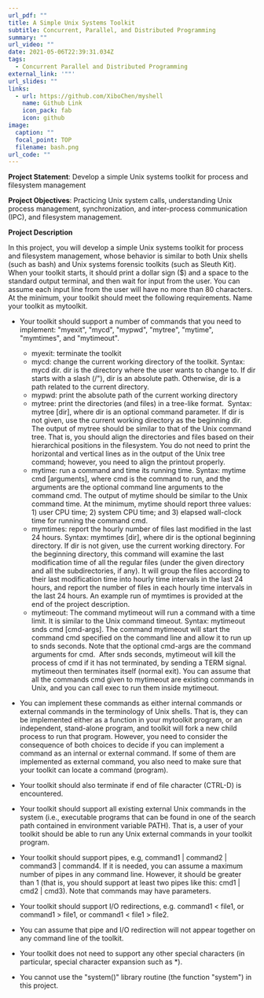 ```yaml
---
url_pdf: ""
title: A Simple Unix Systems Toolkit
subtitle: Concurrent, Parallel, and Distributed Programming
summary: ""
url_video: ""
date: 2021-05-06T22:39:31.034Z
tags:
  - Concurrent Parallel and Distributed Programming
external_link: '""'
url_slides: ""
links:
  - url: https://github.com/XiboChen/myshell
    name: Github Link
    icon_pack: fab
    icon: github
image:
  caption: ""
  focal_point: TOP
  filename: bash.png
url_code: ""
---
```

**Project Statement**: Develop a simple Unix systems toolkit for process and filesystem management

**Project Objectives**: Practicing Unix system calls, understanding Unix process management, synchronization, and inter-process communication (IPC), and filesystem management.

**Project Description**

In this project, you will develop a simple Unix systems toolkit for process and filesystem management, whose behavior is similar to both Unix shells (such as bash) and Unix systems forensic toolkits (such as Sleuth Kit). When your toolkit starts, it should print a dollar sign ($) and a space to the standard output terminal, and then wait for input from the user. You can assume each input line from the user will have no more than 80 characters. At the minimum, your toolkit should meet the following requirements. Name your toolkit as mytoolkit. 

* Your toolkit should support a number of commands that you need to implement: "myexit", "mycd", "mypwd", "mytree", "mytime", "mymtimes", and "mytimeout".

  * myexit: terminate the toolkit
  * mycd: change the current working directory of the toolkit. Syntax: mycd dir. dir is the directory where the user wants to change to. If dir starts with a slash (/"), dir is an absolute path. Otherwise, dir is a path related to the current directory.
  * mypwd: print the absolute path of the current working directory
  * mytree: print the directories (and files) in a tree-like format.  Syntax: mytree \[dir], where dir is an optional command parameter. If dir is not given, use the current working directory as the beginning dir. The output of mytree should be similar to that of the Unix command tree. That is, you should align the directories and files based on their hierarchical positions in the filesystem. You do not need to print the horizontal and vertical lines as in the output of the Unix tree command; however, you need to align the printout properly.
  * mytime: run a command and time its running time. Syntax: mytime cmd \[arguments], where cmd is the command to run, and the arguments are the optional command line arguments to the command cmd. The output of mytime should be similar to the Unix command time. At the minimum, mytime should report three values: 1) user CPU time; 2) system CPU time; and 3) elapsed wall-clock time for running the command cmd.
  * mymtimes: report the hourly number of files last modified in the last 24 hours. Syntax: mymtimes \[dir], where dir is the optional beginning directory. If dir is not given, use the current working directory. For the beginning directory, this command will examine the last modification time of all the regular files (under the given directory and all the subdirectories, if any). It will group the files according to their last modification time into hourly time intervals in the last 24 hours, and report the number of files in each hourly time intervals in the last 24 hours. An example run of mymtimes is provided at the end of the project description.
  * mytimeout: The command mytimeout will run a command with a time limit. It is similar to the Unix command timeout. Syntax: mytimeout snds cmd \[cmd-args]. The command mytimeout will start the command cmd specified on the command line and allow it to run up to snds seconds. Note that the optional cmd-args are the command arguments for cmd.  After snds seconds, mytimeout will kill the process of cmd if it has not terminated, by sending a TERM signal. mytimeout then terminates itself (normal exit). You can assume that all the commands cmd given to mytimeout are existing commands in Unix, and you can call exec to run them inside mytimeout.
* You can implement these commands as either internal commands or external commands in the terminology of Unix shells. That is, they can be implemented either as a function in your mytoolkit program, or an independent, stand-alone program, and toolkit will fork a new child process to run that program. However, you need to consider the consequence of both choices to decide if you can implement a command as an internal or external command. If some of them are implemented as external command, you also need to make sure that your toolkit can locate a command (program).
* Your toolkit should also terminate if end of file character (CTRL-D) is encountered.
* Your toolkit should support all existing external Unix commands in the system (i.e., executable programs that can be found in one of the search path contained in environment variable PATH). That is, a user of your toolkit should be able to run any Unix external commands in your toolkit program.
* Your toolkit should support pipes, e.g, command1 | command2 | command3 | command4. If it is needed, you can assume a maximum number of pipes in any command line. However, it should be greater than 1 (that is, you should support at least two pipes like this: cmd1 | cmd2 | cmd3). Note that commands may have parameters.
* Your toolkit should support I/O redirections, e.g. command1 < file1, or command1 > file1, or command1 < file1 > file2.
* You can assume that pipe and I/O redirection will not appear together on any command line of the toolkit.
* Your toolkit does not need to support any other special characters (in particular, special character expansion such as *).
* You cannot use the "system()" library routine (the function "system") in this project.
